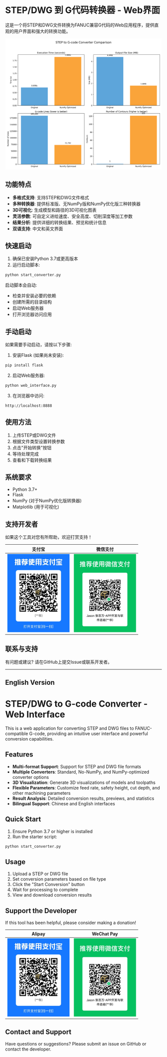 # STEP/DWG 到 G代码转换器 - Web界面

这是一个将STEP和DWG文件转换为FANUC兼容G代码的Web应用程序，提供直观的用户界面和强大的转换功能。

![程序界面](plots/converter_comparison.png)

## 功能特点

- **多格式支持**: 支持STEP和DWG文件格式
- **多种转换器**: 提供标准版、无NumPy版和NumPy优化版三种转换器
- **3D可视化**: 生成模型和路径的3D可视化图表
- **灵活参数**: 可自定义进给速度、安全高度、切削深度等加工参数
- **结果分析**: 提供详细的转换结果、预览和统计信息
- **双语支持**: 中文和英文界面

## 快速启动

1. 确保已安装Python 3.7或更高版本
2. 运行启动脚本:

```bash
python start_converter.py
```

启动脚本会自动:
- 检查并安装必要的依赖
- 创建所需的目录结构
- 启动Web服务器
- 打开浏览器访问应用

## 手动启动

如果需要手动启动，请按以下步骤:

1. 安装Flask (如果尚未安装):

```bash
pip install flask
```

2. 启动Web服务器:

```bash
python web_interface.py
```

3. 在浏览器中访问:

```
http://localhost:8888
```

## 使用方法

1. 上传STEP或DWG文件
2. 根据文件类型设置转换参数
3. 点击"开始转换"按钮
4. 等待处理完成
5. 查看和下载转换结果

## 系统要求

- Python 3.7+
- Flask
- NumPy (对于NumPy优化版转换器)
- Matplotlib (用于可视化)

## 支持开发者

如果这个工具对您有所帮助，欢迎打赏支持！

|  支付宝   | 微信支付  |
|  :----:  | :----:  |
| <img src="templates/static/img/qrcode-alipay-small.png" width="200">  | <img src="templates/static/img/qrcode-wechat-small.png" width="200"> |

## 联系与支持

有问题或建议? 请在GitHub上提交Issue或联系开发者。

---

## English Version

# STEP/DWG to G-code Converter - Web Interface

This is a web application for converting STEP and DWG files to FANUC-compatible G-code, providing an intuitive user interface and powerful conversion capabilities.

## Features

- **Multi-format Support**: Support for STEP and DWG file formats
- **Multiple Converters**: Standard, No-NumPy, and NumPy-optimized converter options
- **3D Visualization**: Generate 3D visualizations of models and toolpaths
- **Flexible Parameters**: Customize feed rate, safety height, cut depth, and other machining parameters
- **Result Analysis**: Detailed conversion results, previews, and statistics
- **Bilingual Support**: Chinese and English interfaces

## Quick Start

1. Ensure Python 3.7 or higher is installed
2. Run the starter script:

```bash
python start_converter.py
```

## Usage

1. Upload a STEP or DWG file
2. Set conversion parameters based on file type
3. Click the "Start Conversion" button
4. Wait for processing to complete
5. View and download conversion results

## Support the Developer

If this tool has been helpful, please consider making a donation!

|  Alipay   | WeChat Pay  |
|  :----:  | :----:  |
| <img src="templates/static/img/qrcode-alipay-small.png" width="200">  | <img src="templates/static/img/qrcode-wechat-small.png" width="200"> |

## Contact and Support

Have questions or suggestions? Please submit an issue on GitHub or contact the developer. 